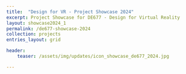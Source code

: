 ```yaml
---
title:  "Design for VR - Project Showcase 2024"
excerpt: Project Showcase for DE677 - Design for Virtual Reality
layout: showcase2024_1
permalink: /de677-showcase-2024
collection: projects
entries_layout: grid

header:
    teaser: /assets/img/updates/icon_showcase_de677_2024.jpg

---
```

